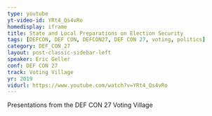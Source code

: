 ```yaml
---
type: youtube
yt-video-id: YRt4_Qs4vRo
homedisplay: iframe
title: State and Local Preparations on Election Security
tags: [DEFCON, DEF CON, DEFCON27, DEF CON 27, voting, politics]
category: DEF_CON_27
layout: post-classic-sidebar-left
speaker: Eric Geller
conf: DEF CON 27
track: Voting Village
yr: 2019
vidurl: https://www.youtube.com/watch?v=YRt4_Qs4vRo
---
```

Presentations from the DEF CON 27 Voting Village
